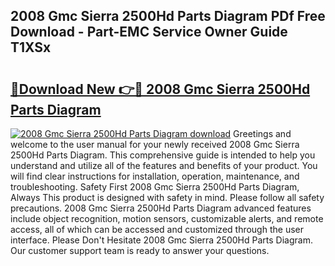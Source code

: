 ## 2008 Gmc Sierra 2500Hd Parts Diagram PDf Free Download - Part-EMC Service Owner Guide T1XSx

# <h2><a href="http://dfsyl1.blite.top/?on=2008+Gmc+Sierra+2500Hd+Parts+Diagram">🔗Download New 👉🔴 2008 Gmc Sierra 2500Hd Parts Diagram</a></h2>

[![2008 Gmc Sierra 2500Hd Parts Diagram download](https://i.imgur.com/lujVjoI.png)](http://dfsyl1.blite.top/?on=2008+Gmc+Sierra+2500Hd+Parts+Diagram)
Greetings and welcome to the user manual for your newly received 2008 Gmc Sierra 2500Hd Parts Diagram. This comprehensive guide is intended to help you understand and utilize all of the features and benefits of your product. You will find clear instructions for installation, operation, maintenance, and troubleshooting. Safety First 2008 Gmc Sierra 2500Hd Parts Diagram, Always This product is designed with safety in mind. Please follow all safety precautions. 2008 Gmc Sierra 2500Hd Parts Diagram advanced features include object recognition, motion sensors, customizable alerts, and remote access, all of which can be accessed and customized through the user interface. Please Don't Hesitate 2008 Gmc Sierra 2500Hd Parts Diagram. Our customer support team is ready to answer your questions.
